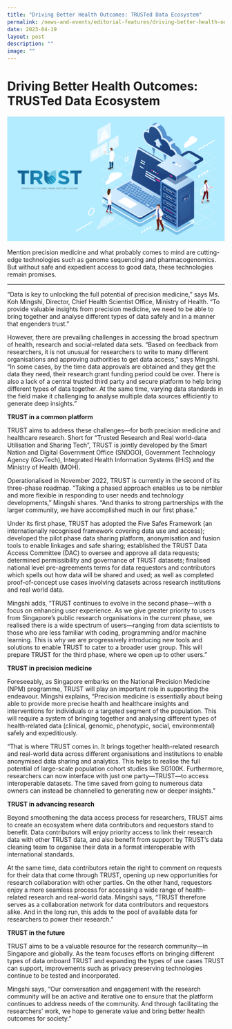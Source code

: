 ```yaml
---
title: "Driving Better Health Outcomes: TRUSTed Data Ecosystem"
permalink: /news-and-events/editorial-features/driving-better-health-outcomes-trusted-data-ecosystem/
date: 2023-04-19
layout: post
description: ""
image: ""
---
```

Driving Better Health Outcomes: TRUSTed Data Ecosystem
======================================================

![](/images/Resources/Editorial%20Features/2023/precise-web-banner-02-1.jpg)

Mention precision medicine and what probably comes to mind are cutting-edge technologies such as genome sequencing and pharmacogenomics. But without safe and expedient access to good data, these technologies remain promises.

* * *

“Data is key to unlocking the full potential of precision medicine,” says Ms. Koh Mingshi, Director, Chief Health Scientist Office, Ministry of Health. “To provide valuable insights from precision medicine, we need to be able to bring together and analyse different types of data safely and in a manner that engenders trust.”

However, there are prevailing challenges in accessing the broad spectrum of health, research and social-related data sets. “Based on feedback from researchers, it is not unusual for researchers to write to many different organisations and approving authorities to get data access,” says Mingshi. “In some cases, by the time data approvals are obtained and they get the data they need, their research grant funding period could be over. There is also a lack of a central trusted third party and secure platform to help bring different types of data together. At the same time, varying data standards in the field make it challenging to analyse multiple data sources efficiently to generate deep insights.”

**TRUST in a common platform**

TRUST aims to address these challenges—for both precision medicine and healthcare research. Short for “Trusted Research and Real world-data Utilisation and Sharing Tech”, TRUST is jointly developed by the Smart Nation and Digital Government Office (SNDGO), Government Technology Agency (GovTech), Integrated Health Information Systems (IHiS) and the Ministry of Health (MOH).

Operationalised in November 2022, TRUST is currently in the second of its three-phase roadmap. “Taking a phased approach enables us to be nimbler and more flexible in responding to user needs and technology developments,” Mingshi shares. “And thanks to strong partnerships with the larger community, we have accomplished much in our first phase.”

Under its first phase, TRUST has adopted the Five Safes Framework (an internationally recognised framework covering data use and access); developed the pilot phase data sharing platform, anonymisation and fusion tools to enable linkages and safe sharing; established the TRUST Data Access Committee (DAC) to oversee and approve all data requests; determined permissibility and governance of TRUST datasets; finalised national level pre-agreements terms for data requestors and contributors which spells out how data will be shared and used; as well as completed proof-of-concept use cases involving datasets across research institutions and real world data.

Mingshi adds, “TRUST continues to evolve in the second phase—with a focus on enhancing user experience. As we give greater priority to users from Singapore’s public research organisations in the current phase, we realised there is a wide spectrum of users—ranging from data scientists to those who are less familiar with coding, programming and/or machine learning. This is why we are progressively introducing new tools and solutions to enable TRUST to cater to a broader user group. This will prepare TRUST for the third phase, where we open up to other users.”

**TRUST in precision medicine**

Foreseeably, as Singapore embarks on the National Precision Medicine (NPM) programme, TRUST will play an important role in supporting the endeavour. Mingshi explains, “Precision medicine is essentially about being able to provide more precise health and healthcare insights and interventions for individuals or a targeted segment of the population. This will require a system of bringing together and analysing different types of health-related data (clinical, genomic, phenotypic, social, environmental) safely and expeditiously.

“That is where TRUST comes in. It brings together health-related research and real-world data across different organisations and institutions to enable anonymised data sharing and analytics. This helps to realise the full potential of large-scale population cohort studies like SG100K. Furthermore, researchers can now interface with just one party—TRUST—to access interoperable datasets. The time saved from going to numerous data owners can instead be channelled to generating new or deeper insights.”

**TRUST in advancing research**

Beyond smoothening the data access process for researchers, TRUST aims to create an ecosystem where data contributors and requestors stand to benefit. Data contributors will enjoy priority access to link their research data with other TRUST data, and also benefit from support by TRUST’s data cleaning team to organise their data in a format interoperable with international standards.

At the same time, data contributors retain the right to comment on requests for their data that come through TRUST, opening up new opportunities for research collaboration with other parties. On the other hand, requestors enjoy a more seamless process for accessing a wide range of health-related research and real-world data. Mingshi says, “TRUST therefore serves as a collaboration network for data contributors and requestors alike. And in the long run, this adds to the pool of available data for researchers to power their research.”

**TRUST in the future**

TRUST aims to be a valuable resource for the research community—in Singapore and globally. As the team focuses efforts on bringing different types of data onboard TRUST and expanding the types of use cases TRUST can support, improvements such as privacy preserving technologies continue to be tested and incorporated.

Mingshi says, “Our conversation and engagement with the research community will be an active and iterative one to ensure that the platform continues to address needs of the community. And through facilitating the researchers’ work, we hope to generate value and bring better health outcomes for society.”